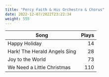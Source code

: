 ```yaml
---
title: "Percy Faith & His Orchestra & Chorus"
date: 2022-12-07/2022T23:22:34
weight: 555
---
```




 Song | Plays 
----- | -----:
Happy Holiday | 14
Hark! The Herald Angels Sing | 28
Joy to the World | 73
We Need a Little Christmas | 110
